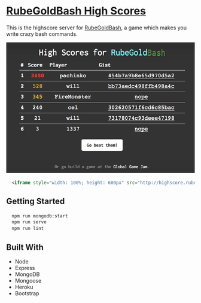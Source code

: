 [RubeGoldBash High Scores](http://highscore.rubegoldbash.com/)
============

This is the highscore server for [RubeGoldBash](https://github.com/thibaudcolas/rubegoldbash), a game which makes you write crazy bash commands.

![highscores-screenshot](raw/highscores-screenshot.png)

~~~html
  <iframe style="width: 100%; height: 600px" src="http://highscore.rubegoldbash.com/?limit=5"></iframe>
~~~

## Getting Started

~~~bash
  npm run mongodb:start
  npm run serve
  npm run lint
~~~

## Built With

- Node
- Express
- MongoDB
- Mongoose
- Heroku
- Bootstrap
